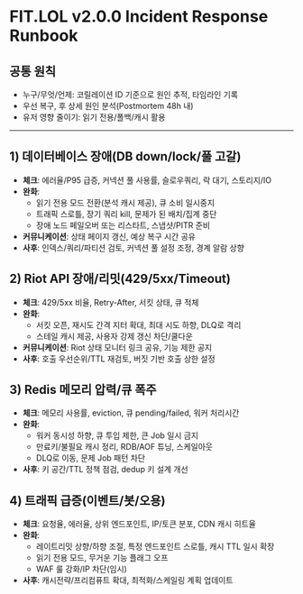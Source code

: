 # FIT.LOL v2.0.0 Incident Response Runbook

## 공통 원칙
- 누구/무엇/언제: 코릴레이션 ID 기준으로 원인 추적, 타임라인 기록
- 우선 복구, 후 상세 원인 분석(Postmortem 48h 내)
- 유저 영향 줄이기: 읽기 전용/폴백/캐시 활용

---

## 1) 데이터베이스 장애(DB down/lock/풀 고갈)
- **체크**: 에러율/P95 급증, 커넥션 풀 사용률, 슬로우쿼리, 락 대기, 스토리지/IO
- **완화**:
  - 읽기 전용 모드 전환(분석 캐시 제공), 큐 소비 일시중지
  - 트래픽 스로틀, 장기 쿼리 kill, 문제가 된 배치/집계 중단
  - 장애 노드 페일오버 또는 리스타트, 스냅샷/PITR 준비
- **커뮤니케이션**: 상태 페이지 갱신, 예상 복구 시간 공유
- **사후**: 인덱스/쿼리/파티션 검토, 커넥션 풀 설정 조정, 경계 알람 상향

## 2) Riot API 장애/리밋(429/5xx/Timeout)
- **체크**: 429/5xx 비율, Retry-After, 서킷 상태, 큐 적체
- **완화**:
  - 서킷 오픈, 재시도 간격 지터 확대, 최대 시도 하향, DLQ로 격리
  - 스테일 캐시 제공, 사용자 강제 갱신 차단/쿨다운
- **커뮤니케이션**: Riot 상태 모니터 링크 공유, 기능 제한 공지
- **사후**: 호출 우선순위/TTL 재검토, 버짓 기반 호출 상한 설정

## 3) Redis 메모리 압력/큐 폭주
- **체크**: 메모리 사용률, eviction, 큐 pending/failed, 워커 처리시간
- **완화**:
  - 워커 동시성 하향, 큐 투입 제한, 큰 Job 일시 금지
  - 만료키/불필요 캐시 정리, RDB/AOF 튜닝, 스케일아웃
  - DLQ로 이동, 문제 Job 패턴 차단
- **사후**: 키 공간/TTL 정책 점검, dedup 키 설계 개선

## 4) 트래픽 급증(이벤트/봇/오용)
- **체크**: 요청율, 에러율, 상위 엔드포인트, IP/토큰 분포, CDN 캐시 히트율
- **완화**:
  - 레이트리밋 상향/하향 조절, 특정 엔드포인트 스로틀, 캐시 TTL 일시 확장
  - 읽기 전용 모드, 무거운 기능 플래그 오프
  - WAF 룰 강화/IP 차단(임시)
- **사후**: 캐시전략/프리컴퓨트 확대, 최적화/스케일링 계획 업데이트
